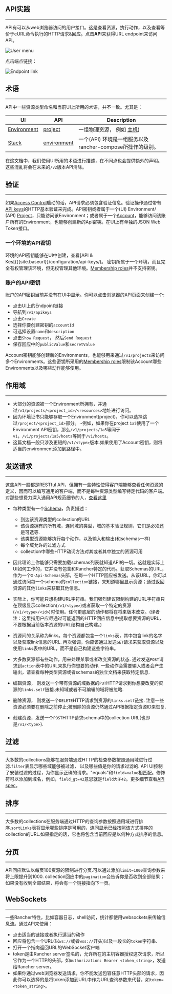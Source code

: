 ##  API实践
---

API有可以从web浏览器访问的用户接口。这是查看资源，执行动作，以及查看等价于cURL命令执行的HTTP请求&回应。点击**API**来获得URL endpoint来访问API。

![User menu]({{site.baseurl}}/api/img/apikeys.png)

点击端点链接：

![Endpoint link]({{site.baseurl}}/api/img/api_endpoint.png)

## 术语
---

API中一些资源类型命名和当前UI上所用的术语，并不一致。尤其是：

| UI | API | Description |
|----|-----|-------------|
| [Environment]({{site.baseurl}}/configuration/environments/) | [project]({{site.baseurl}}/api/api-resources/project) | 一组物理资源， 例如 [主机]({{site.baseurl}}/api/api-resources/host)) |
| [Stack]({{site.baseurl}}/rancher-ui/applications/stacks/) | [environment]({{site.baseurl}}/api/api-resources/environment) | 一个(API) 环境是一组服务以及rancher-compose所操作的级别。 |

在这文档中，我们使用UI所用的术语进行描述，在不同点也会提供额外的声明。这些混乱将会在未来的`/v2`版本API清除。

## 验证
---

如果[Access Control]({{site.baseurl}}/configuration/access-control/)启动的话，API请求必须包含验证信息。验证操作通过带有[API keys]({{site.baseurl}}/api/api-resources/apikey)的HTTP基本验证来完成。API密钥或者属于一个(UI) Environment/ (API) [Project]({{site.baseurl}}/api/api-resources/project})，只能访问该Environment；或者属于一个[Account]({{site.baseurl}}/api/api-resource/account)，能够访问该账户所有的Environment，也能够创建新的Api密钥。在UI上有单独的JSON Web Token接口。

### 一个环境的API密钥


环境的API密钥能够在UI中创建，查看[API & Kes[({{site.baseurl}}/configuration/api-keys/)。 密钥所属于一个环境，而且完全有权管理该环境，但无权管理其他环境。[Membership roles]({{site.baseurl}}/configuration/environments/#membership-roles)并不支持密钥。

### 账户的API密钥

账户的API密钥当前并没有在UI中显示。你可以点击浏览器的API页面来创建一个:

  - 点击UI上的Endpoint链接
  - 导航到`/v1/apikeys`
  - 点击`Create`
  - 选择你要创建密钥的`accountId`
  - 可选择设置`name`和`description`
  - 点击`Show Request`， 然后`Send Request`
  - 保存回应中的`publicValue`和`secretValue`

Account密钥能够创建新的Environments，也能够用来通过`/v1/projects`来访问多个Environments。这些密钥所采用的[Membership roles]({{site.baseurl}}/configuration/environments/$membership-roles)限制该Account哪些Environments以及哪些动作能够使用。

## 作用域
---

- 大部分的资源被一个Environment所拥有，并通过`/v1/projects/<project_id>/<resources>`地址进行访问。
- 因为环境证书只能够存取一个Environment(project)，你可以选择跳过`/project/<project_id>`部分。
-例如，如果你在project `1a5`使用了一个Environment API密钥，那么`/v1/projects/1a5`等同于`v1`，`/v1/projects/1a5/hosts`等同于`/v1/hosts`。
- 这篇文档一般只涉及更短的`/v1/<type>`版本.如果使用了Account密钥，则将适当的environment添加到路径中。

## 发送请求
---

这些API一般都是RESTful API，但拥有一些特性使得客户端能够查看任何资源的定义，因而可以编写通用的客户端，而不是每种资源类型编写特定代码的客户端。对那些想费力深入通用API规范细节的人，[查看这里](https://github.com/rancher/api-spec/blob/master/specification.md)

- 每种类型有一个[Schema]({{site.baseurl}}/api/api/resources/schema/)，负责描述：
  - 到达该资源类型的collection的URL
  - 该资源拥有的所有域，连同域的类型，域的基本验证规则，它们是必须还是可选等.
  - 该类型资源能够执行每个动作，以及输入和输出(和schemas一样)
  - 每个域允许的过滤方式
  - collection中哪些HTTP动词方法对其或者其中独立的资源可用

- 因此理论上你能够只需要加载schemas列表就知道API的一切。这就是实际上UI如何工作的，它并没有包含和Rancher特定的代码。获取Schemas的URL，作为一个`X-Api-Schemas`头部，在每一个HTTP回应被发送。从该URL，你可以通过访问每一个schema的`collection`链接，来知道哪里显示资源；通过返回资源的其他`links`来获取其他信息。

- 实际上，你可能只想构建URL字符串。我们强烈建议限制构建的URL字符串只在顶级显示collection(`/v1/<type>`)或者获取一个特定的资源(`/v1/<type>/<id>`)时使用。任何更底层的动作都将在将来版本改变。(译者注：这里指用户应尽通过可能返回的HTTP回应信息中提取想要资源的URL，不要根据当前版本资源的URL结构自己构建。)

- 资源间的关系称为links。每个资源都包含一个`links`表，其中包含link的名字以及获取link信息的URL. 再次强调，你应该通过发送`GET`请求来获取资源以及使用`links`表中的URL，而不是自己构建这些字符串。

- 大多数资源都有些动作，用来处理某事或者改变资源的状态. 通过发送`POST`请求到`action`表中的URL来执行你想要的动作. 一些动作会需要输入或者会产生输出，请查看每种类型资源或者schemas的独立文档来获取特定信息.

- 编辑资源， 则发送一个带有资源的域数据的`PUT`HTTP请求到你想要改变的资源的`links.self`链接.未知域或者不可编辑的域将被忽略.

- 删除资源， 则发送一个`DELETE`HTTP请求到资源的`links.self`链接. 注意一些资源必须要在删除之前停止;被删除的资源仍然通过API根据指定资源ID来恢复.

- 创建资源，发送一个`POST`HTTP请求schema中的collection URL(也即是`/v1/<type>`).

## 过滤
---

大多数的collections能够在服务端通过HTTP的检查参数按照通用域进行过滤.`filter`表显示哪些域能够被过滤， 以及哪些值是你的请求过滤的. API UI控制了安装过滤的过程，为你显示正确的请求。"equals"和`field=value`相匹配。修饰符可以添加到域名，例如，`field_gt=42`意思就是`field大于42`。更多细节查看[API spec](https://github.com/rancher/api-spec/blob/master/specification.md#filtering)。

## 排序
---

大多数的collections在服务端通过HTTP的查询参数按照通用域进行排序.`sortLinks`表将显示哪些排序是可用的，连同显示已经按照该方式排序的collection的URL.如果指定的话，它也将包含当前回应是以何种方式排序的信息。

## 分页
---

API回应默认以每页100资源的限制进行分页.可以通过添加`limit=1000`查询参数来将上限提升到1000. collection回应中的`pagination`会告诉你是否收到全部结果；如果没有收到全部结果，将会有一个链接指向下一页。

## WebSockets
---

一些Rancher特性，比如容器日志，shell访问，统计都使用websockets来传输信息流。通过API来使用：

  - 点击适当的链接或者执行适当的动作
  - 回应将包含一个URL(以`ws://`或者`wss://`开头)以及一段长的`token`字符串.
  - 打开一个指向返回URL的WebSocket客户端
  - token是由Rancher server签名的，允许所在的主机容器授权这次请求，所以它作为一个HTTP的头部，如`Authorization: Bearer <token_string>`，发送给Rancher server。
  - 如果你通过web浏览器发送请求，你不能发送包容任意HTTP头部的请求，因此你可以选择的是将token添加到URL中作为URL查询参数来代替，如`token=<token_string>`。
